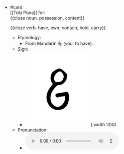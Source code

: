 - #card  
  [[Toki Pona]] for:  
  {{cloze noun. possession, content}}
  
  {{cloze verb. have, own, contain, hold, carry}}
	- Etymology:
		- From Mandarin 有 (yǒu, to have).
	- Sign:
		- ![Jo_-_sitelen_pona_in_Sonja_Lang's_handwriting.svg](../assets/Jo_-_sitelen_pona_in_Sonja_Lang's_handwriting_1657466184313_0.svg){:width 200}
	- Pronunciation:
		- ![](../assets/Toki_Pona_-_jan_Lakuse_-_jo_1657466204363_0.ogg)